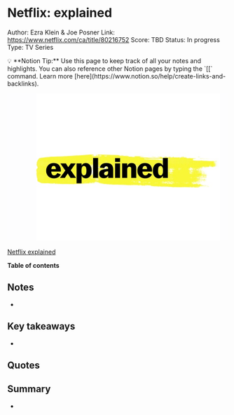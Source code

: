 # Netflix: explained

Author: Ezra Klein & Joe Posner
Link: https://www.netflix.com/ca/title/80216752
Score: TBD
Status: In progress
Type: TV Series

<aside>
💡 **Notion Tip:** Use this page to keep track of all your notes and highlights. You can also reference other Notion pages by typing the `[[` command. Learn more [here](https://www.notion.so/help/create-links-and-backlinks).

</aside>

![[Netflix explained](https://www.netflix.com/ca/title/80216752)](Netflix%20explained%202262761903a74404816ae0cd75b635f4/explained.png)

[Netflix explained](https://www.netflix.com/ca/title/80216752)

**Table of contents**

## Notes

- 

## Key takeaways

- 

## Quotes

> 
> 

## Summary

-